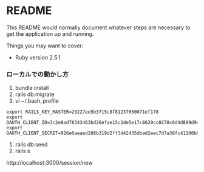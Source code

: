 # README

This README would normally document whatever steps are necessary to get the
application up and running.

Things you may want to cover:

* Ruby version
2.5.1

### ローカルでの動かし方
1. bundle install
1. rails db:migrate
1. vi ~/.bash_profile
```
export RAILS_KEY_MASTER=29227ee5b3715c8f81237650071ef178
export OAUTH_CLIENT_ID=3c2e8ad78343463bd26efae15c2de5e17c8629cc0278c6d4d899d9c4d0ae326d
export OAUTH_CLIENT_SECRET=026e6aeaed208b319d2ff3d42435dbad2eec7d7a38fc41100bb72fdeea68ed0c
```
1. rails db:seed
1. rails s

http://localhost:3000/session/new